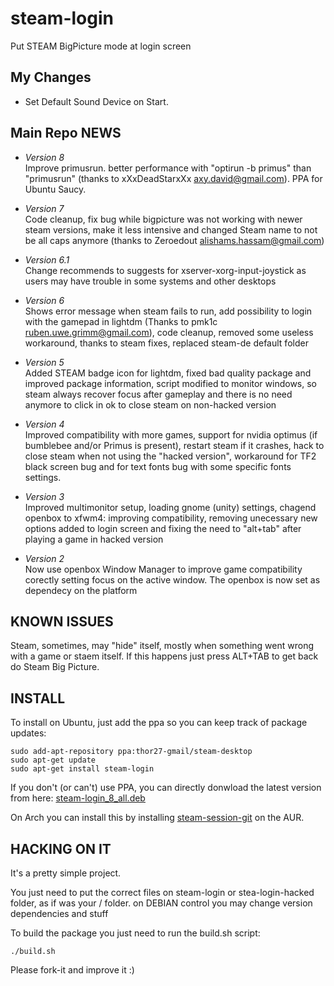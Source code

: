 steam-login
===========

Put STEAM BigPicture mode at login screen

My Changes
----

* Set Default Sound Device on Start.

Main Repo NEWS
----
* *Version 8* <br/>
Improve primusrun. better performance with "optirun -b primus" than "primusrun" (thanks to xXxDeadStarxXx <axy.david@gmail.com>). PPA for Ubuntu Saucy.

* *Version 7* <br/>
Code cleanup, fix bug while bigpicture was not working with newer steam versions, make it less intensive and changed Steam name to not be all caps anymore (thanks to Zeroedout <alishams.hassam@gmail.com>)

* *Version 6.1* <br/>
Change recommends to suggests for xserver-xorg-input-joystick as users may have trouble in some systems and other desktops

* *Version 6* <br/>
Shows error message when steam fails to run, add possibility to login with the gamepad in lightdm (Thanks to  pmk1c <ruben.uwe.grimm@gmail.com>), code cleanup, removed some useless workaround, thanks to steam fixes, replaced steam-de default folder

* *Version 5* <br/>
Added STEAM badge icon for lightdm, fixed bad quality package and improved package information, script modified to monitor windows, so steam always recover focus after gameplay and there is no need anymore to click in ok to close steam on non-hacked version

* *Version 4* <br/>
Improved compatibility with more games, support for nvidia optimus (if bumblebee and/or Primus is present), restart steam if it crashes, hack to close steam when not using the "hacked version", workaround for TF2 black screen bug and for text fonts bug with some specific fonts settings. 

* *Version 3* <br/>
Improved multimonitor setup, loading gnome (unity) settings, chagend openbox to xfwm4: improving compatibility, removing unecessary new options added to login screen and fixing the need to "alt+tab" after playing a game in hacked version

* *Version 2* <br/>
Now use openbox Window Manager to improve game compatibility corectly setting focus on the active window. The openbox is now set as dependecy on the platform

KNOWN ISSUES
------------

Steam, sometimes, may "hide" itself, mostly when something went wrong with a game or staem itself. If this happens just press ALT+TAB to get back do Steam Big Picture.


INSTALL
-------
To install on Ubuntu, just add the ppa so you can keep track of package updates:

```
sudo add-apt-repository ppa:thor27-gmail/steam-desktop 
sudo apt-get update 
sudo apt-get install steam-login
```

If you don't (or can't) use PPA, you can directly donwload the latest version from here:
<a href="https://launchpad.net/~thor27-gmail/+archive/steam-desktop/+files/steam-login_8_all.deb">steam-login_8_all.deb</a>

On Arch you can install this by installing <a href="https://aur.archlinux.org/packages/steam-session-git/">steam-session-git</a> on the AUR.

HACKING ON IT
-------------
It's a pretty simple project.

You just need to put the correct files on steam-login or stea-login-hacked folder, as if was your / folder. on DEBIAN control you may change version dependencies and stuff

To build the package you just need to run the build.sh script:

```
./build.sh
```

Please fork-it and improve it :)
